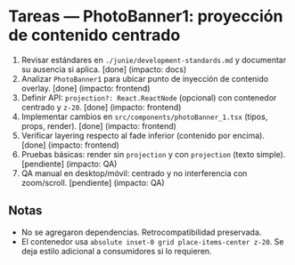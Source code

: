 # Tareas — PhotoBanner1: proyección de contenido centrado

1. Revisar estándares en `./junie/development-standards.md` y documentar su ausencia si aplica. [done] (impacto: docs)
2. Analizar `PhotoBanner1` para ubicar punto de inyección de contenido overlay. [done] (impacto: frontend)
3. Definir API: `projection?: React.ReactNode` (opcional) con contenedor centrado y `z-20`. [done] (impacto: frontend)
4. Implementar cambios en `src/components/photoBanner_1.tsx` (tipos, props, render). [done] (impacto: frontend)
5. Verificar layering respecto al fade inferior (contenido por encima). [done] (impacto: frontend)
6. Pruebas básicas: render sin `projection` y con `projection` (texto simple). [pendiente] (impacto: QA)
7. QA manual en desktop/móvil: centrado y no interferencia con zoom/scroll. [pendiente] (impacto: QA)

## Notas
- No se agregaron dependencias. Retrocompatibilidad preservada.
- El contenedor usa `absolute inset-0 grid place-items-center z-20`. Se deja estilo adicional a consumidores si lo requieren.
